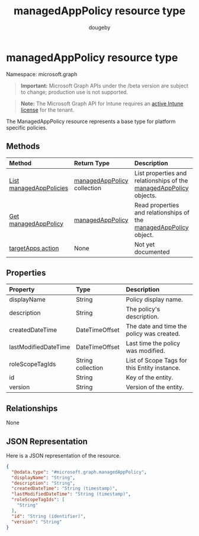 ﻿---
title: "managedAppPolicy resource type"
description: "The ManagedAppPolicy resource represents a base type for platform specific policies."
author: "dougeby"
localization_priority: Normal
ms.prod: "intune"
doc_type: resourcePageType
---

# managedAppPolicy resource type

Namespace: microsoft.graph

> **Important:** Microsoft Graph APIs under the /beta version are subject to change; production use is not supported.

> **Note:** The Microsoft Graph API for Intune requires an [active Intune license](https://go.microsoft.com/fwlink/?linkid=839381) for the tenant.

The ManagedAppPolicy resource represents a base type for platform specific policies.

## Methods

| Method                                                                | Return Type                                                                | Description                                                                                                       |
| :-------------------------------------------------------------------- | :------------------------------------------------------------------------- | :---------------------------------------------------------------------------------------------------------------- |
| [List managedAppPolicies](../api/intune-mam-managedapppolicy-list.md) | [managedAppPolicy](../resources/intune-mam-managedapppolicy.md) collection | List properties and relationships of the [managedAppPolicy](../resources/intune-mam-managedapppolicy.md) objects. |
| [Get managedAppPolicy](../api/intune-mam-managedapppolicy-get.md)     | [managedAppPolicy](../resources/intune-mam-managedapppolicy.md)            | Read properties and relationships of the [managedAppPolicy](../resources/intune-mam-managedapppolicy.md) object.  |
| [targetApps action](../api/intune-mam-managedapppolicy-targetapps.md) | None                                                                       | Not yet documented                                                                                                |

## Properties

| Property             | Type              | Description                                  |
| :------------------- | :---------------- | :------------------------------------------- |
| displayName          | String            | Policy display name.                         |
| description          | String            | The policy's description.                    |
| createdDateTime      | DateTimeOffset    | The date and time the policy was created.    |
| lastModifiedDateTime | DateTimeOffset    | Last time the policy was modified.           |
| roleScopeTagIds      | String collection | List of Scope Tags for this Entity instance. |
| id                   | String            | Key of the entity.                           |
| version              | String            | Version of the entity.                       |

## Relationships

None

## JSON Representation

Here is a JSON representation of the resource.

<!-- {
  "blockType": "resource",
  "keyProperty": "id",
  "@odata.type": "microsoft.graph.managedAppPolicy"
}
-->

```json
{
  "@odata.type": "#microsoft.graph.managedAppPolicy",
  "displayName": "String",
  "description": "String",
  "createdDateTime": "String (timestamp)",
  "lastModifiedDateTime": "String (timestamp)",
  "roleScopeTagIds": [
    "String"
  ],
  "id": "String (identifier)",
  "version": "String"
}
```
